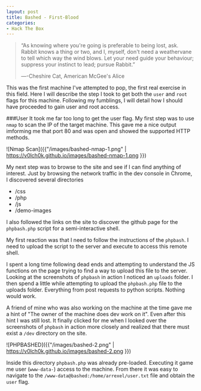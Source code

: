 ```yaml
---
layout: post
title: Bashed - First-Blood
categories:
- Hack The Box
---
```


>“As knowing where you're going is preferable to being lost, ask. Rabbit knows a thing or two, and I, myself, don't need a weathervane to tell which way the wind blows. Let your need guide your behaviour; suppress your instinct to lead; pursue Rabbit.”
> 
>―-Cheshire Cat, American McGee's Alice 

This was the first machine I've attempted to pop, the first real exercise in this field. Here I will describe the step I took to get both the `user` and `root` flags for this machine. Following my fumblings, I will detail how I should have proceeded to gain user and root access.

 
###User
It took me far too long to get the user flag. My first step was to use `nmap` to scan the IP of the target machine. This gave me a nice output imforming me that port 80 and was open and showed the supported HTTP methods.


![Nmap Scan]({{"/images/bashed-nmap-1.png" | https://v0lch0k.github.io/images/bashed-nmap-1.png }})

My next step was to browse to the site and see if I can find anything of interest.
Just by browsing the network traffic in the dev console in Chrome, I discovered several directories

- /css
- /php
- /js
- /demo-images

I also followed the links on the site to discover the github page for the `phpbash.php` script for a semi-interactive shell.

My first reaction was that I need to follow the instructions of the `phpbash`. I need to upload the script to the server and execute to access this remote shell.

I spent a long time following dead ends and attempting to understand the JS functions on the page trying to find a way to upload this file to the server. Looking at the screenshots of `phpbash` in action I noticed an `uploads` folder. I then spend a little while attempting to upload the `phpbash.php` file to the uploads folder. Everything from post requests to python scripts. Nothing would work. 

A friend of mine who was also working on the machine at the time gave me a hint of "The owner of the machine does dev work on it". Even after this hint I was still lost. It finally clicked for me when I looked over the screenshots of `phpbash` in action more closely and realized that there must exist a `/dev` directory on the site.

![PHPBASHED]({{"/images/bashed-2.png" | https://v0lch0k.github.io/images/bashed-2.png }})
 
 Inside this directory `phpbash.php` was already pre-loaded. Executing it game me user (`www-data-`) access to the machine. From there it was easy to navigate to the `/www-data@bashed:/home/arrexel/user.txt` file and obtain the `user` flag.